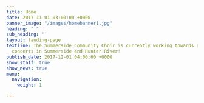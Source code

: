 ```yaml
---
title: Home
date: 2017-11-01 03:00:00 +0000
banner_image: "/images/homebanner1.jpg"
heading: " "
sub_heading: ''
layout: landing-page
textline: The Summerside Community Choir is currently working towards our 2019 spring
  concerts in Summerside and Hunter River!
publish_date: 2017-12-01 04:00:00 +0000
show_staff: true
show_news: true
menu:
  navigation:
    weight: 1

---
```


